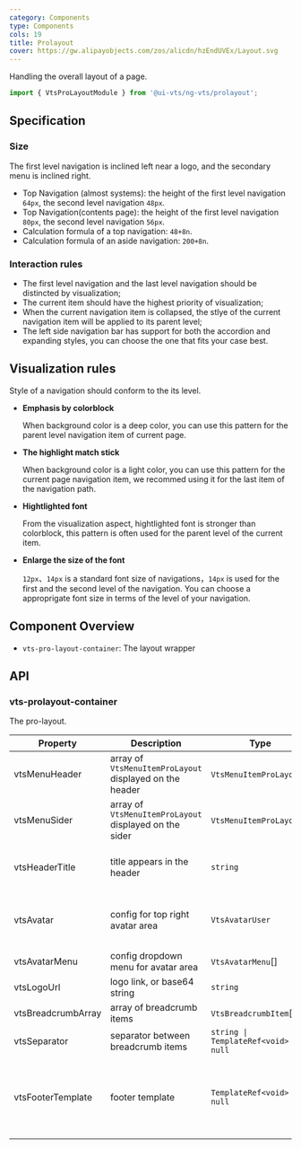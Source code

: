 ```yaml
---
category: Components
type: Components
cols: 19
title: Prolayout
cover: https://gw.alipayobjects.com/zos/alicdn/hzEndUVEx/Layout.svg
---
```


Handling the overall layout of a page.

```ts
import { VtsProLayoutModule } from '@ui-vts/ng-vts/prolayout';
```

## Specification

### Size

The first level navigation is inclined left near a logo, and the secondary menu is inclined right.

- Top Navigation (almost systems): the height of the first level navigation `64px`, the second level navigation `48px`.
- Top Navigation(contents page): the height of the first level navigation `80px`, the second level navigation `56px`.
- Calculation formula of a top navigation: `48+8n`.
- Calculation formula of an aside navigation: `200+8n`.

### Interaction rules

- The first level navigation and the last level navigation should be distincted by visualization;
- The current item should have the highest priority of visualization;
- When the current navigation item is collapsed, the stlye of the current navigation item will be applied to its parent level;
- The left side navigation bar has support for both the accordion and expanding styles, you can choose the one that fits your case best.

## Visualization rules

 Style of a navigation should conform to the its level.

- **Emphasis by colorblock**

  When background color is a deep color, you can use this pattern for the parent level navigation item of current page.

- **The highlight match stick**

  When background color is a light color, you can use this pattern for the current page navigation item, we recommed using it for the last item of the navigation path.

- **Hightlighted font**

  From the visualization aspect, hightlighted font is stronger than colorblock, this pattern is often used for the parent level of the current item.

- **Enlarge the size of the font**

  `12px`、`14px` is a standard font size of navigations，`14px` is used for the first and the second level of the navigation. You can choose a approprigate font size in terms of the level of your navigation.

## Component Overview

- `vts-pro-layout-container`: The layout wrapper

## API

### vts-prolayout-container

The pro-layout.

| Property | Description | Type | Default |
| -------- | ----------- | ---- | ------- |
| vtsMenuHeader | array of `VtsMenuItemProLayout` displayed on the header | `VtsMenuItemProLayout`[] | `[]` |
| vtsMenuSider | array of `VtsMenuItemProLayout` displayed on the sider | `VtsMenuItemProLayout`[] | `[]` |
| vtsHeaderTitle | title appears in the header | `string` | GOVERNMENT SOLUTION CENTER PLATFORM |
| vtsAvatar | config for top right avatar area | `VtsAvatarUser` | `{ size: 'md', name: 'Shiba inu', subname: 'Viettel Solution' }` |
| vtsAvatarMenu | config dropdown menu for avatar area | `VtsAvatarMenu`[] | `[]` |
| vtsLogoUrl | logo link, or base64 string | `string` |  |
| vtsBreadcrumbArray | array of breadcrumb items | `VtsBreadcrumbItem`[] | `[]` |
| vtsSeparator | separator between breadcrumb items | `string \| TemplateRef<void> \| null` | `>` |
| vtsFooterTemplate | footer template | `TemplateRef<void> \| null` | Copyright by Viettel Solution - Government Solution Center Platform |